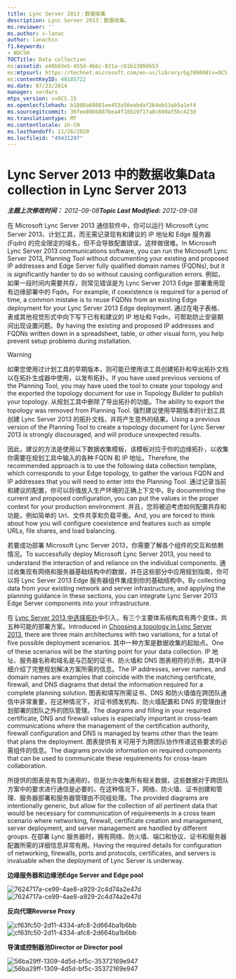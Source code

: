 ```yaml
---
title: Lync Server 2013：数据收集
description: Lync Server 2013：数据收集。
ms.reviewer: ''
ms.author: v-lanac
author: lanachin
f1.keywords:
- NOCSH
TOCTitle: Data collection
ms:assetid: e40b03e5-455d-4bbc-831a-c61b1380db53
ms:mtpsurl: https://technet.microsoft.com/en-us/library/Gg399008(v=OCS.15)
ms:contentKeyID: 48185722
ms.date: 07/23/2014
manager: serdars
mtps_version: v=OCS.15
ms.openlocfilehash: b1808a68081ee453a56eabdaf264eb53ab5a1ef4
ms.sourcegitcommit: 36fee89bb887bea4f18b19f17a8c69daf5bc423d
ms.translationtype: MT
ms.contentlocale: zh-CN
ms.lasthandoff: 11/26/2020
ms.locfileid: "49431297"
---
```

# <a name="data-collection-in-lync-server-2013"></a><span data-ttu-id="3380b-103">Lync Server 2013 中的数据收集</span><span class="sxs-lookup"><span data-stu-id="3380b-103">Data collection in Lync Server 2013</span></span>

<div data-xmlns="http://www.w3.org/1999/xhtml">

<div class="topic" data-xmlns="http://www.w3.org/1999/xhtml" data-msxsl="urn:schemas-microsoft-com:xslt" data-cs="https://msdn.microsoft.com/">

<div data-asp="https://msdn2.microsoft.com/asp">



</div>

<div id="mainSection">

<div id="mainBody"><span data-ttu-id="3380b-104">

<span> </span></span><span class="sxs-lookup"><span data-stu-id="3380b-104">

<span> </span></span></span>

<span data-ttu-id="3380b-105">_**主题上次修改时间：** 2012-09-08_</span><span class="sxs-lookup"><span data-stu-id="3380b-105">_**Topic Last Modified:** 2012-09-08_</span></span>

<span data-ttu-id="3380b-106">在 Microsoft Lync Server 2013 通信软件中，你可以运行 Microsoft Lync Server 2013、计划工具，而无需记录现有和建议的 IP 地址和 Edge 服务器 (Fqdn) 的完全限定的域名，但不会导致配置错误，这样做很难。</span><span class="sxs-lookup"><span data-stu-id="3380b-106">In Microsoft Lync Server 2013 communications software, you can run the Microsoft Lync Server 2013, Planning Tool without documenting your existing and proposed IP addresses and Edge Server fully qualified domain names (FQDNs), but it is significantly harder to do so without causing configuration errors.</span></span> <span data-ttu-id="3380b-107">例如，如果一段时间内需要共存，则常见错误是为 Lync Server 2013 Edge 部署重用现有边缘部署中的 Fqdn。</span><span class="sxs-lookup"><span data-stu-id="3380b-107">For example, if coexistence is required for a period of time, a common mistake is to reuse FQDNs from an existing Edge deployment for your Lync Server 2013 Edge deployment.</span></span> <span data-ttu-id="3380b-108">通过在电子表格、表或其他视觉形式中向下写下已有和建议的 IP 地址和 Fqdn，可帮助防止安装期间出现设置问题。</span><span class="sxs-lookup"><span data-stu-id="3380b-108">By having the existing and proposed IP addresses and FQDNs written down in a spreadsheet, table, or other visual form, you help prevent setup problems during installation.</span></span>

<div>


> [!WARNING]  
> <span data-ttu-id="3380b-109">如果您使用过计划工具的早期版本，则可能已使用该工具创建拓扑和导出拓扑文档以在拓扑生成器中使用，以发布拓扑。</span><span class="sxs-lookup"><span data-stu-id="3380b-109">If you have used previous versions of the Planning Tool, you may have used the tool to create your topology and the exported the topology document for use in Topology Builder to publish your topology.</span></span> <span data-ttu-id="3380b-110">从规划工具中删除了导出拓扑的功能。</span><span class="sxs-lookup"><span data-stu-id="3380b-110">The ability to export the topology was removed from Planning Tool.</span></span> <span data-ttu-id="3380b-111">强烈建议使用早期版本的计划工具创建 Lync Server 2013 的拓扑文档，并将产生意外的结果。</span><span class="sxs-lookup"><span data-stu-id="3380b-111">Using a previous version of the Planning Tool to create a topology document for Lync Server 2013 is strongly discouraged, and will produce unexpected results.</span></span>



</div>

<span data-ttu-id="3380b-112">因此，建议的方法是使用以下数据收集模板，该模板对应于你的边缘拓扑，以收集你需要在规划工具中输入的各种 FQDN 和 IP 地址。</span><span class="sxs-lookup"><span data-stu-id="3380b-112">Therefore, the recommended approach is to use the following data collection template, which corresponds to your Edge topology, to gather the various FQDN and IP addresses that you will need to enter into the Planning Tool.</span></span> <span data-ttu-id="3380b-113">通过记录当前和建议的配置，你可以将值放入生产环境的正确上下文中。</span><span class="sxs-lookup"><span data-stu-id="3380b-113">By documenting the current and proposed configuration, you can put the values in the proper context for your production environment.</span></span> <span data-ttu-id="3380b-114">并且，您将被迫考虑如何配置共存和功能，例如简单的 Url、文件共享和负载平衡。</span><span class="sxs-lookup"><span data-stu-id="3380b-114">And, you are forced to think about how you will configure coexistence and features such as simple URLs, file shares, and load balancing.</span></span>

<span data-ttu-id="3380b-115">若要成功部署 Microsoft Lync Server 2013，你需要了解各个组件的交互和依赖情况。</span><span class="sxs-lookup"><span data-stu-id="3380b-115">To successfully deploy Microsoft Lync Server 2013, you need to understand the interaction of and reliance on the individual components.</span></span> <span data-ttu-id="3380b-116">通过收集现有网络和服务器基础结构中的数据，并在这些部分中应用规划指南，你可以将 Lync Server 2013 Edge 服务器组件集成到你的基础结构中。</span><span class="sxs-lookup"><span data-stu-id="3380b-116">By collecting data from your existing network and server infrastructure, and applying the planning guidance in these sections, you can integrate Lync Server 2013 Edge Server components into your infrastructure.</span></span>

<span data-ttu-id="3380b-117">在 [Lync Server 2013 中选择拓扑](lync-server-2013-choosing-a-topology.md)中引入，有三个主要体系结构具有两个变体，共五种可能的部署方案。</span><span class="sxs-lookup"><span data-stu-id="3380b-117">Introduced in [Choosing a topology in Lync Server 2013](lync-server-2013-choosing-a-topology.md), there are three main architectures with two variations, for a total of five possible deployment scenarios.</span></span> <span data-ttu-id="3380b-118">其中一种方案是数据收集的起始点。</span><span class="sxs-lookup"><span data-stu-id="3380b-118">One of these scenarios will be the starting point for your data collection.</span></span> <span data-ttu-id="3380b-119">IP 地址、服务器名称和域名是与匹配的证书、防火墙和 DNS 图表相符的示例，其中详细介绍了完整规划解决方案所需的信息。</span><span class="sxs-lookup"><span data-stu-id="3380b-119">The IP addresses, server names, and domain names are examples that coincide with the matching certificate, firewall, and DNS diagrams that detail the information required for a complete planning solution.</span></span> <span data-ttu-id="3380b-120">图表和填写所需证书、DNS 和防火墙值在跨团队通信中非常重要，在这种情况下，对证书颁发机构、防火墙配置和 DNS 的管理由计划部署的团队之外的团队管理。</span><span class="sxs-lookup"><span data-stu-id="3380b-120">The diagrams and filling in your required certificate, DNS and firewall values is especially important in cross-team communications where the management of the certification authority, firewall configuration and DNS is managed by teams other than the team that plans the deployment.</span></span> <span data-ttu-id="3380b-121">图表提供有关可用于为跨团队协作传递这些要求的必需组件的信息。</span><span class="sxs-lookup"><span data-stu-id="3380b-121">The diagrams provide information on required components that can be used to communicate these requirements for cross-team collaboration.</span></span>

<span data-ttu-id="3380b-122">所提供的图表是有意为通用的，但是允许收集所有相关数据，这些数据对于跨团队方案中的要求进行通信是必要的，在这种情况下，网络、防火墙、证书创建和管理、服务器部署和服务器管理由不同组处理。</span><span class="sxs-lookup"><span data-stu-id="3380b-122">The provided diagrams are intentionally generic, but allow for the collection of all pertinent data that would be necessary for communication of requirements in a cross team scenario where networking, firewall, certificate creation and management, server deployment, and server management are handled by different groups.</span></span> <span data-ttu-id="3380b-123">在部署 Lync 服务器时，拥有网络、防火墙、端口和协议、证书和服务器配置所需的详细信息非常有用。</span><span class="sxs-lookup"><span data-stu-id="3380b-123">Having the required details for configuration of networking, firewalls, ports and protocols, certificates, and servers is invaluable when the deployment of Lync Server is underway.</span></span>

<span data-ttu-id="3380b-124">**边缘服务器和边缘池**</span><span class="sxs-lookup"><span data-stu-id="3380b-124">**Edge Server and Edge pool**</span></span>

<span data-ttu-id="3380b-125">![7624717a-ce99-4ae8-a929-2c4d74a2e47d](images/Gg399008.7624717a-ce99-4ae8-a929-2c4d74a2e47d(OCS.15).jpg "7624717a-ce99-4ae8-a929-2c4d74a2e47d")</span><span class="sxs-lookup"><span data-stu-id="3380b-125">![7624717a-ce99-4ae8-a929-2c4d74a2e47d](images/Gg399008.7624717a-ce99-4ae8-a929-2c4d74a2e47d(OCS.15).jpg "7624717a-ce99-4ae8-a929-2c4d74a2e47d")</span></span>

<span data-ttu-id="3380b-126">**反向代理**</span><span class="sxs-lookup"><span data-stu-id="3380b-126">**Reverse Proxy**</span></span>

<span data-ttu-id="3380b-127">![cf63fc50-2d11-4334-afc8-2d664ba1b6bb](images/Gg399008.cf63fc50-2d11-4334-afc8-2d664ba1b6bb(OCS.15).jpg "cf63fc50-2d11-4334-afc8-2d664ba1b6bb")</span><span class="sxs-lookup"><span data-stu-id="3380b-127">![cf63fc50-2d11-4334-afc8-2d664ba1b6bb](images/Gg399008.cf63fc50-2d11-4334-afc8-2d664ba1b6bb(OCS.15).jpg "cf63fc50-2d11-4334-afc8-2d664ba1b6bb")</span></span>

<span data-ttu-id="3380b-128">**导演或控制器池**</span><span class="sxs-lookup"><span data-stu-id="3380b-128">**Director or Director pool**</span></span>

<span data-ttu-id="3380b-129">![56ba29ff-1309-4d5d-bf5c-35372169e947](images/Gg399008.56ba29ff-1309-4d5d-bf5c-35372169e947(OCS.15).jpg "56ba29ff-1309-4d5d-bf5c-35372169e947")</span><span class="sxs-lookup"><span data-stu-id="3380b-129">![56ba29ff-1309-4d5d-bf5c-35372169e947](images/Gg399008.56ba29ff-1309-4d5d-bf5c-35372169e947(OCS.15).jpg "56ba29ff-1309-4d5d-bf5c-35372169e947")</span></span>

<span data-ttu-id="3380b-130"></div>

<span> </span>

</div>

</div>

</span><span class="sxs-lookup"><span data-stu-id="3380b-130"></div>

<span> </span>

</div>

</div>

</span></span></div>


